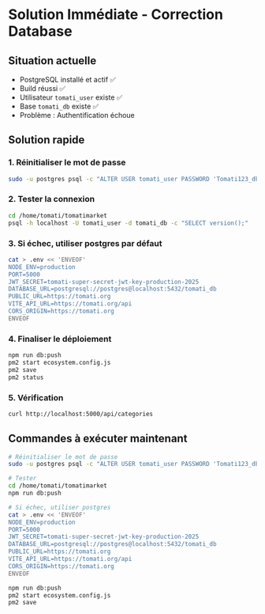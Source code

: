 # Solution Immédiate - Correction Database

## Situation actuelle
- PostgreSQL installé et actif ✅
- Build réussi ✅
- Utilisateur `tomati_user` existe ✅
- Base `tomati_db` existe ✅
- Problème : Authentification échoue

## Solution rapide

### 1. Réinitialiser le mot de passe
```bash
sudo -u postgres psql -c "ALTER USER tomati_user PASSWORD 'Tomati123_db';"
```

### 2. Tester la connexion
```bash
cd /home/tomati/tomatimarket
psql -h localhost -U tomati_user -d tomati_db -c "SELECT version();"
```

### 3. Si échec, utiliser postgres par défaut
```bash
cat > .env << 'ENVEOF'
NODE_ENV=production
PORT=5000
JWT_SECRET=tomati-super-secret-jwt-key-production-2025
DATABASE_URL=postgresql://postgres@localhost:5432/tomati_db
PUBLIC_URL=https://tomati.org
VITE_API_URL=https://tomati.org/api
CORS_ORIGIN=https://tomati.org
ENVEOF
```

### 4. Finaliser le déploiement
```bash
npm run db:push
pm2 start ecosystem.config.js
pm2 save
pm2 status
```

### 5. Vérification
```bash
curl http://localhost:5000/api/categories
```

## Commandes à exécuter maintenant
```bash
# Réinitialiser le mot de passe
sudo -u postgres psql -c "ALTER USER tomati_user PASSWORD 'Tomati123_db';"

# Tester
cd /home/tomati/tomatimarket
npm run db:push

# Si échec, utiliser postgres
cat > .env << 'ENVEOF'
NODE_ENV=production
PORT=5000
JWT_SECRET=tomati-super-secret-jwt-key-production-2025
DATABASE_URL=postgresql://postgres@localhost:5432/tomati_db
PUBLIC_URL=https://tomati.org
VITE_API_URL=https://tomati.org/api
CORS_ORIGIN=https://tomati.org
ENVEOF

npm run db:push
pm2 start ecosystem.config.js
pm2 save
```